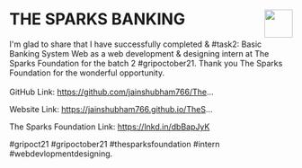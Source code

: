 # THE SPARKS BANKING                                         <a href="https://youtu.be/_9lkjYw3xeE"><img src="https://cdn2.iconfinder.com/data/icons/social-18/512/YouTube-2-256.png" width="50" height="50" align="right"></a>
I'm glad to share that I have successfully completed & #task2: Basic Banking System Web as a web development & designing intern at The Sparks Foundation for the batch 2 #gripoctober21.
Thank you The Sparks Foundation for the wonderful opportunity.<br><br>
GitHub Link: https://github.com/jainshubham766/The...

Website Link: https://jainshubham766.github.io/TheS...

The Sparks Foundation Link: https://lnkd.in/dbBapJyK


#gripoct21 #gripoctober21 #thesparksfoundation #intern #webdevlopmentdesigning.
